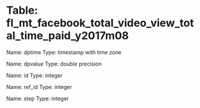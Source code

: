 Table: fl_mt_facebook_total_video_view_total_time_paid_y2017m08
===============================================================

Name: dptime
Type: timestamp with time zone

Name: dpvalue
Type: double precision

Name: id
Type: integer

Name: ref_id
Type: integer

Name: step
Type: integer

